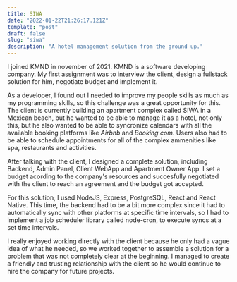 ```yaml
---
title: SIWA
date: "2022-01-22T21:26:17.121Z"
template: "post"
draft: false
slug: "siwa"
description: "A hotel management solution from the ground up."
---
```

I joined KMND in november of 2021. KMND is a software developing company. My first assignment was to interview the client, design a fullstack solution for him, negotiate budget and implement it.

As a developer, I found out I needed to improve my people skills as much as my programming skills, so this challenge was a great opportunity for this. The client is currently building an apartment complex called SIWA in a Mexican beach, but he wanted to be able to manage it as a hotel, not only this, but he also wanted to be able to syncronize calendars with all the available booking platforms like *Airbnb* and *Booking.com*. Users also had to be able to schedule appointments for all of the complex ammenities like spa, restaurants and activities.

After talking with the client, I designed a complete solution, including Backend, Admin Panel, Client WebApp and Apartment Owner App. I set a budget acording to the company's resources and succesfully negotiated with the client to reach an agreement and the budget got accepted.

For this solution, I used NodeJS, Express, PostgreSQL, React and React Native. This time, the backend had to be a bit more complex since it had to automatically sync with other platforms at specific time intervals, so I had to implement a job scheduler library called node-cron, to execute syncs at a set time intervals.

I really enjoyed working directly with the client because he only had a vague idea of what he needed, so we worked together to assemble a solution for a problem that was not completely clear at the beginning. I managed to create a friendly and trusting relationship with the client so he would continue to hire the company for future projects.

